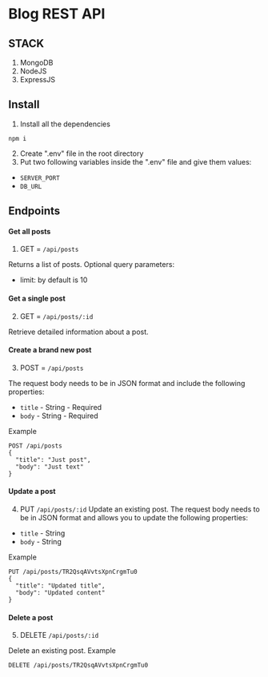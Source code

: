 # Blog REST API

## STACK
1. MongoDB
2. NodeJS
3. ExpressJS

## Install

1. Install all the dependencies
```
npm i
```

2. Create ".env" file in the root directory
3. Put two following variables inside the ".env" file and give them values:
  - `SERVER_PORT`
  - `DB_URL`

## Endpoints

#### Get all posts
1. GET = `/api/posts`

Returns a list of posts.
Optional query parameters:
  * limit: by default is 10

#### Get a single post
2. GET = `/api/posts/:id`

Retrieve detailed information about a post.

#### Create a brand new post
3. POST = `/api/posts`

The request body needs to be in JSON format and include the following properties:
  * `title` - String - Required
  * `body` - String - Required

Example
```
POST /api/posts
{
  "title": "Just post",
  "body": "Just text"
}
```

#### Update a post
4. PUT `/api/posts/:id`
Update an existing post.
The request body needs to be in JSON format and allows you to update the following properties:
  * `title` - String
  * `body` - String

Example
```
PUT /api/posts/TR2QsqAVvtsXpnCrgmTu0
{
  "title": "Updated title",
  "body": "Updated content"
}
```

#### Delete a post
5. DELETE `/api/posts/:id`

Delete an existing post.
Example
```
DELETE /api/posts/TR2QsqAVvtsXpnCrgmTu0
```